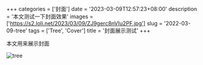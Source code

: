 +++
categories = ['封面']
date = '2023-03-09T12:57:23+08:00'
description = '本文测试一下封面效果'
images = ['https://s2.loli.net/2023/03/09/ZJ9gerc8nVIu2PF.jpg']
slug = '2022-03-09-tree'
tags = ['Tree', 'Cover']
title = '封面展示测试'
+++

本文用来展示封面

![tree](https://s2.loli.net/2023/03/09/ZJ9gerc8nVIu2PF.jpg)
